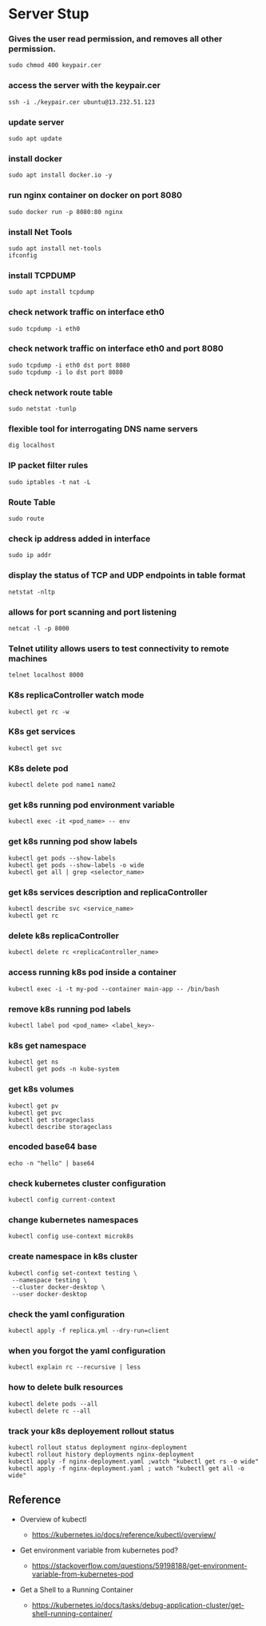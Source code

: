 <!-- @format -->

# Server Stup

### Gives the user read permission, and removes all other permission.

    sudo chmod 400 keypair.cer

### access the server with the keypair.cer

    ssh -i ./keypair.cer ubuntu@13.232.51.123

### update server

    sudo apt update

### install docker

    sudo apt install docker.io -y

### run nginx container on docker on port 8080

    sudo docker run -p 8080:80 nginx

### install Net Tools

    sudo apt install net-tools
    ifconfig

### install TCPDUMP

    sudo apt install tcpdump

### check network traffic on interface eth0

    sudo tcpdump -i eth0

### check network traffic on interface eth0 and port 8080

    sudo tcpdump -i eth0 dst port 8080
    sudo tcpdump -i lo dst port 8080

### check network route table

    sudo netstat -tunlp

### flexible tool for interrogating DNS name servers

    dig localhost

### IP packet filter rules

    sudo iptables -t nat -L

### Route Table

    sudo route

### check ip address added in interface

    sudo ip addr

### display the status of TCP and UDP endpoints in table format

    netstat -nltp

### allows for port scanning and port listening

    netcat -l -p 8000

### Telnet utility allows users to test connectivity to remote machines

    telnet localhost 8000

### K8s replicaController watch mode

    kubectl get rc -w

### K8s get services

    kubectl get svc

### K8s delete pod

    kubectl delete pod name1 name2

### get k8s running pod environment variable

    kubectl exec -it <pod_name> -- env

### get k8s running pod show labels

    kubectl get pods --show-labels
    kubectl get pods --show-labels -o wide
    kubectl get all | grep <selector_name>

### get k8s services description and replicaController

    kubectl describe svc <service_name>
    kubectl get rc

### delete k8s replicaController

    kubectl delete rc <replicaController_name>

### access running k8s pod inside a container

    kubectl exec -i -t my-pod --container main-app -- /bin/bash

### remove k8s running pod labels

    kubectl label pod <pod_name> <label_key>-

### k8s get namespace

    kubectl get ns
    kubectl get pods -n kube-system

### get k8s volumes

    kubectl get pv
    kubectl get pvc
    kubectl get storageclass
    kubectl describe storageclass

### encoded base64 base

    echo -n "hello" | base64

### check kubernetes cluster configuration

    kubectl config current-context

### change kubernetes namespaces

    kubectl config use-context microk8s

### create namespace in k8s cluster

```
kubectl config set-context testing \
 --namespace testing \
 --cluster docker-desktop \
 --user docker-desktop
```

### check the yaml configuration

    kubectl apply -f replica.yml --dry-run=client

### when you forgot the yaml configuration

    kubectl explain rc --recursive | less

### how to delete bulk resources

    kubectl delete pods --all
    kubectl delete rc --all

### track your k8s deployement rollout status

    kubectl rollout status deployment nginx-deployment
    kubectl rollout history deployments nginx-deployment
    kubectl apply -f nginx-deployment.yaml ;watch "kubectl get rs -o wide"
    kubectl apply -f nginx-deployment.yaml ; watch "kubectl get all -o wide"

## Reference

- Overview of kubectl

  - https://kubernetes.io/docs/reference/kubectl/overview/

- Get environment variable from kubernetes pod?

  - https://stackoverflow.com/questions/59198188/get-environment-variable-from-kubernetes-pod

- Get a Shell to a Running Container
  - https://kubernetes.io/docs/tasks/debug-application-cluster/get-shell-running-container/
